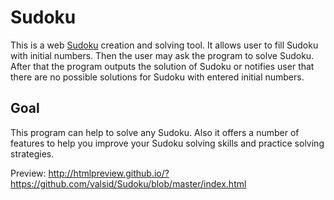 # Sudoku

This is a web [Sudoku](https://en.wikipedia.org/wiki/Sudoku) creation and solving tool. 
It allows user to fill Sudoku with initial numbers. Then the user may ask the program to solve Sudoku. 
After that the program outputs the solution of Sudoku or notifies user that there are no possible solutions for Sudoku with entered initial numbers.

## Goal

This program can help to solve any Sudoku.
Also it offers a number of features to help you improve your Sudoku solving skills and practice solving strategies.

Preview:
http://htmlpreview.github.io/?https://github.com/valsid/Sudoku/blob/master/index.html
